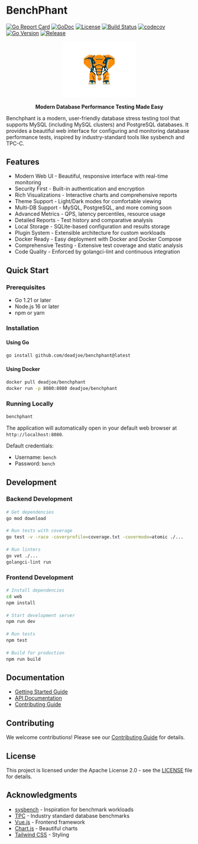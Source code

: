 # BenchPhant

[![Go Report Card](https://goreportcard.com/badge/github.com/deadjoe/benchphant?v=2)](https://goreportcard.com/report/github.com/deadjoe/benchphant)
[![GoDoc](https://pkg.go.dev/badge/github.com/deadjoe/benchphant)](https://pkg.go.dev/github.com/deadjoe/benchphant)
[![License](https://img.shields.io/badge/License-Apache%202.0-blue.svg)](https://opensource.org/licenses/Apache-2.0)
[![Build Status](https://github.com/deadjoe/benchphant/actions/workflows/test.yml/badge.svg)](https://github.com/deadjoe/benchphant/actions)
[![codecov](https://codecov.io/gh/deadjoe/benchphant/branch/main/graph/badge.svg)](https://codecov.io/gh/deadjoe/benchphant)
[![Go Version](https://img.shields.io/github/go-mod/go-version/deadjoe/benchphant)](https://github.com/deadjoe/benchphant)
[![Release](https://img.shields.io/github/v/release/deadjoe/benchphant)](https://github.com/deadjoe/benchphant/releases)

<div align="center">
  <img src="docs/assets/logo.png" alt="Benchphant Logo" width="200">
  <p><strong>Modern Database Performance Testing Made Easy</strong></p>
</div>

Benchphant is a modern, user-friendly database stress testing tool that supports MySQL (including MySQL clusters) and PostgreSQL databases. It provides a beautiful web interface for configuring and monitoring database performance tests, inspired by industry-standard tools like sysbench and TPC-C.

## Features

- Modern Web UI - Beautiful, responsive interface with real-time monitoring
- Security First - Built-in authentication and encryption
- Rich Visualizations - Interactive charts and comprehensive reports
- Theme Support - Light/Dark modes for comfortable viewing
- Multi-DB Support - MySQL, PostgreSQL, and more coming soon
- Advanced Metrics - QPS, latency percentiles, resource usage
- Detailed Reports - Test history and comparative analysis
- Local Storage - SQLite-based configuration and results storage
- Plugin System - Extensible architecture for custom workloads
- Docker Ready - Easy deployment with Docker and Docker Compose
- Comprehensive Testing - Extensive test coverage and static analysis
- Code Quality - Enforced by golangci-lint and continuous integration

## Quick Start

### Prerequisites

- Go 1.21 or later
- Node.js 16 or later
- npm or yarn

### Installation

#### Using Go

```bash
go install github.com/deadjoe/benchphant@latest
```

#### Using Docker

```bash
docker pull deadjoe/benchphant
docker run -p 8080:8080 deadjoe/benchphant
```

### Running Locally

```bash
benchphant
```

The application will automatically open in your default web browser at `http://localhost:8080`.

Default credentials:
- Username: `bench`
- Password: `bench`

## Development

### Backend Development

```bash
# Get dependencies
go mod download

# Run tests with coverage
go test -v -race -coverprofile=coverage.txt -covermode=atomic ./...

# Run linters
go vet ./...
golangci-lint run
```

### Frontend Development

```bash
# Install dependencies
cd web
npm install

# Start development server
npm run dev

# Run tests
npm test

# Build for production
npm run build
```

## Documentation

- [Getting Started Guide](docs/getting-started.md)
- [API Documentation](docs/api.md)
- [Contributing Guide](CONTRIBUTING.md)

## Contributing

We welcome contributions! Please see our [Contributing Guide](CONTRIBUTING.md) for details.

## License

This project is licensed under the Apache License 2.0 - see the [LICENSE](LICENSE) file for details.

## Acknowledgments

- [sysbench](https://github.com/akopytov/sysbench) - Inspiration for benchmark workloads
- [TPC](http://www.tpc.org/) - Industry standard database benchmarks
- [Vue.js](https://vuejs.org/) - Frontend framework
- [Chart.js](https://www.chartjs.org/) - Beautiful charts
- [Tailwind CSS](https://tailwindcss.com/) - Styling
